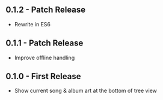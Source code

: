 ## 0.1.2 - Patch Release
* Rewrite in ES6

## 0.1.1 - Patch Release
* Improve offline handling

## 0.1.0 - First Release
* Show current song & album art at the bottom of tree view
